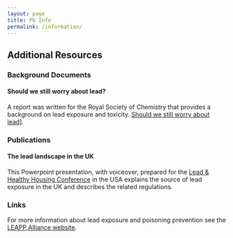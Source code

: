 ```yaml
---
layout: page
title: Pb Info 
permalink: /information/
---
```

## Additional Resources

### Background Documents

#### Should we still worry about lead?

A report was written for the Royal Society of Chemistry that provides a background on lead exposure and toxicity. 
[Should we still worry about lead](https://leappalliance.org.uk/wp-content/uploads/2025/03/Should-we-still-worry-about-lead-i1.pdf)].

### Publications

#### The lead landscape in the UK

This Powerpoint presentation, with voiceover, prepared for the [Lead & Healthy Housing Conference](https://leappalliance.org.uk/wp-content/uploads/2025/02/LHHC-conference-d0.3.pptx) in the USA explains the source of lead exposure in the UK and describes the related regulations. 

### Links
For more information about lead exposure and poisoning prevention see the [LEAPP Alliance website](https://leappalliance.org.uk/).
